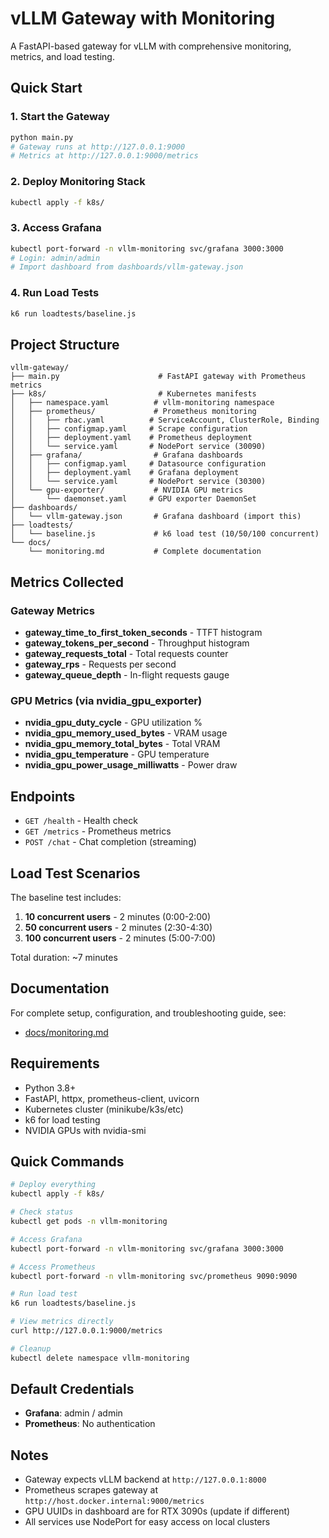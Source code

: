 # vLLM Gateway with Monitoring

A FastAPI-based gateway for vLLM with comprehensive monitoring, metrics, and load testing.

## Quick Start

### 1. Start the Gateway
```bash
python main.py
# Gateway runs at http://127.0.0.1:9000
# Metrics at http://127.0.0.1:9000/metrics
```

### 2. Deploy Monitoring Stack
```bash
kubectl apply -f k8s/
```

### 3. Access Grafana
```bash
kubectl port-forward -n vllm-monitoring svc/grafana 3000:3000
# Login: admin/admin
# Import dashboard from dashboards/vllm-gateway.json
```

### 4. Run Load Tests
```bash
k6 run loadtests/baseline.js
```

## Project Structure

```
vllm-gateway/
├── main.py                      # FastAPI gateway with Prometheus metrics
├── k8s/                         # Kubernetes manifests
│   ├── namespace.yaml          # vllm-monitoring namespace
│   ├── prometheus/             # Prometheus monitoring
│   │   ├── rbac.yaml          # ServiceAccount, ClusterRole, Binding
│   │   ├── configmap.yaml     # Scrape configuration
│   │   ├── deployment.yaml    # Prometheus deployment
│   │   └── service.yaml       # NodePort service (30090)
│   ├── grafana/                # Grafana dashboards
│   │   ├── configmap.yaml     # Datasource configuration
│   │   ├── deployment.yaml    # Grafana deployment
│   │   └── service.yaml       # NodePort service (30300)
│   └── gpu-exporter/           # NVIDIA GPU metrics
│       └── daemonset.yaml     # GPU exporter DaemonSet
├── dashboards/
│   └── vllm-gateway.json       # Grafana dashboard (import this)
├── loadtests/
│   └── baseline.js             # k6 load test (10/50/100 concurrent)
└── docs/
    └── monitoring.md           # Complete documentation
```

## Metrics Collected

### Gateway Metrics
- **gateway_time_to_first_token_seconds** - TTFT histogram
- **gateway_tokens_per_second** - Throughput histogram  
- **gateway_requests_total** - Total requests counter
- **gateway_rps** - Requests per second
- **gateway_queue_depth** - In-flight requests gauge

### GPU Metrics (via nvidia_gpu_exporter)
- **nvidia_gpu_duty_cycle** - GPU utilization %
- **nvidia_gpu_memory_used_bytes** - VRAM usage
- **nvidia_gpu_memory_total_bytes** - Total VRAM
- **nvidia_gpu_temperature** - GPU temperature
- **nvidia_gpu_power_usage_milliwatts** - Power draw

## Endpoints

- `GET /health` - Health check
- `GET /metrics` - Prometheus metrics
- `POST /chat` - Chat completion (streaming)

## Load Test Scenarios

The baseline test includes:
1. **10 concurrent users** - 2 minutes (0:00-2:00)
2. **50 concurrent users** - 2 minutes (2:30-4:30)
3. **100 concurrent users** - 2 minutes (5:00-7:00)

Total duration: ~7 minutes

## Documentation

For complete setup, configuration, and troubleshooting guide, see:
- [docs/monitoring.md](docs/monitoring.md)

## Requirements

- Python 3.8+
- FastAPI, httpx, prometheus-client, uvicorn
- Kubernetes cluster (minikube/k3s/etc)
- k6 for load testing
- NVIDIA GPUs with nvidia-smi

## Quick Commands

```bash
# Deploy everything
kubectl apply -f k8s/

# Check status
kubectl get pods -n vllm-monitoring

# Access Grafana
kubectl port-forward -n vllm-monitoring svc/grafana 3000:3000

# Access Prometheus
kubectl port-forward -n vllm-monitoring svc/prometheus 9090:9090

# Run load test
k6 run loadtests/baseline.js

# View metrics directly
curl http://127.0.0.1:9000/metrics

# Cleanup
kubectl delete namespace vllm-monitoring
```

## Default Credentials

- **Grafana**: admin / admin
- **Prometheus**: No authentication

## Notes

- Gateway expects vLLM backend at `http://127.0.0.1:8000`
- Prometheus scrapes gateway at `http://host.docker.internal:9000/metrics`
- GPU UUIDs in dashboard are for RTX 3090s (update if different)
- All services use NodePort for easy access on local clusters

